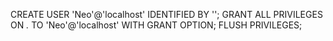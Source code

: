 CREATE USER 'Neo'@'localhost' IDENTIFIED BY '';
GRANT ALL PRIVILEGES ON *.* TO 'Neo'@'localhost' WITH GRANT OPTION;
FLUSH PRIVILEGES;